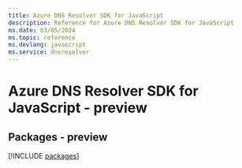 ```yaml
---
title: Azure DNS Resolver SDK for JavaScript
description: Reference for Azure DNS Resolver SDK for JavaScript
ms.date: 03/05/2024
ms.topic: reference
ms.devlang: javascript
ms.service: dnsresolver
---
```

# Azure DNS Resolver SDK for JavaScript - preview
## Packages - preview
[!INCLUDE [packages](dns-resolver-index.md)]